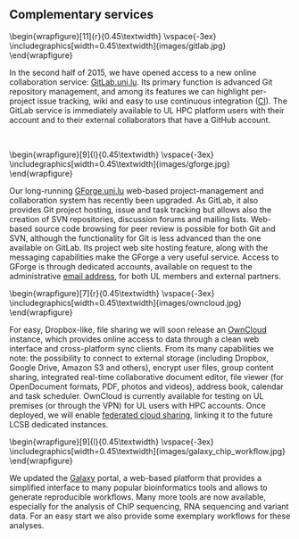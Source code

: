 ## Complementary services

\begin{wrapfigure}[11]{r}{0.45\textwidth}
  \vspace{-3ex}
  \includegraphics[width=0.45\textwidth]{images/gitlab.jpg}
\end{wrapfigure}

In the second half of 2015, we have opened access to a new online collaboration
service: [GitLab.uni.lu](https://gitlab.uni.lu). Its primary function is advanced Git repository management,
and among its features we can highlight per-project issue tracking, wiki and easy to use continuous integration
([CI](https://about.gitlab.com/gitlab-ci/)). The GitLab service is immediately available to UL HPC platform
users with their account and to their external collaborators that have a GitHub account.

&nbsp;

\begin{wrapfigure}[9]{l}{0.45\textwidth}
  \vspace{-3ex}
  \includegraphics[width=0.45\textwidth]{images/gforge.jpg}
\end{wrapfigure}

Our long-running [GForge.uni.lu](https://gforge.uni.lu) web-based project-management and collaboration system
has recently been upgraded. As GitLab, it also provides Git project hosting, issue and task tracking but allows
also the creation of SVN repositories, discussion forums and mailing lists. Web-based source code browsing
for peer review is possible for both Git and SVN, although the functionality for Git is less advanced than
the one available on GitLab. Its project web site hosting feature, along with the messaging capabilities
make the GForge a very useful service. Access to GForge is through dedicated accounts, available on request
to the administrative [email address](mailto:admin@gforge.uni.lu), for both UL members and external partners.

\begin{wrapfigure}[7]{r}{0.45\textwidth}
  \vspace{-3ex}
  \includegraphics[width=0.45\textwidth]{images/owncloud.jpg}
\end{wrapfigure}

For easy, Dropbox-like, file sharing we will soon release an [OwnCloud](https://owncloud.uni.lu) instance,
which provides online access to data through a clean web interface and cross-platform sync clients.
From its many capabilities we note: the possibility to connect to external storage (including Dropbox, Google
Drive, Amazon S3 and others), encrypt user files, group content sharing, integrated real-time collaborative
document editor, file viewer (for OpenDocument formats, PDF, photos and videos), address book, calendar and
task scheduler. OwnCloud is currently available for testing on UL premises (or through the VPN) for UL users
with HPC accounts. Once deployed, we will enable [federated cloud sharing](https://owncloud.org/federation/),
linking it to the future LCSB dedicated instances.

\begin{wrapfigure}[9]{l}{0.45\textwidth}
  \vspace{-3ex}
  \includegraphics[width=0.45\textwidth]{images/galaxy_chip_workflow.jpg}
\end{wrapfigure}

We updated the [Galaxy](http://galaxy-server.uni.lu) portal, a web-based platform that provides a simplified interface to many popular bioinformatics tools and allows to generate reproducible workflows. Many more tools are now available, especially for the analysis of ChIP sequencing, RNA sequencing and variant data. For an easy start we also provide some exemplary workflows for these analyses.
